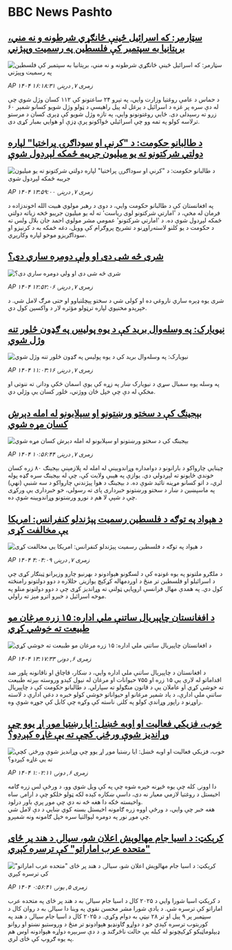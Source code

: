 # BBC News Pashto## [سټارمر: که اسرائیل ځینې ځانګړي شرطونه و نه مني، برېتانیا به سپتمبر کې فلسطین په رسمیت وپېژني](https://www.bbc.com/pashto/articles/cy4dgpv3l75o?at_medium=RSS&at_campaign=rss?at_campaign=githubrss)![سټارمر: که اسرائیل ځینې ځانګړي شرطونه و نه مني، برېتانیا به سپتمبر کې فلسطین په رسمیت وپېژني](https://ichef.bbci.co.uk/ace/ws/240/cpsprodpb/9b58/live/08549e10-6ce1-11f0-8dbd-f3d32ebd3327.png)_AP ۱۴۰۴ زمری ۷, درېنۍ ۱۶:۱۸:۳۱_د حماس د عامې روغتیا وزارت وايي، په تېرو ۲۴ ساعتونو کې ۱۱۲ کسان وژل شوي چې له دې سره پر غزه د اسرائیل د یرغل له پیل راهیسې د ټولو وژل شویو کسانو شمېر ۶۰ زرو ته رسېدلی دی. 
ځايي روغتونونو وايي، په تازه وژل شویو کې ډېری کسان د مرستو ترلاسه کولو په تمه وو چې اسرائیلي ځواکونو پرې ډزې او هوايي بمبار کړی دی.## [د طالبانو حکومت: د "کرنې او سوداګرۍ پراختیا" لپاره دولتي شرکتونو ته یو میلیون جریبه ځمکه لېږدول شوې](https://www.bbc.com/pashto/articles/c39dnlmxz2ko?at_medium=RSS&at_campaign=rss?at_campaign=githubrss)![د طالبانو حکومت: د "کرنې او سوداګرۍ پراختیا" لپاره دولتي شرکتونو ته یو میلیون جریبه ځمکه لېږدول شوې](https://ichef.bbci.co.uk/ace/ws/240/cpsprodpb/3132/live/1c7e44a0-6c86-11f0-85cd-0f57f4dbb3ff.jpg)_AP ۱۴۰۴ زمری ۷, درېنۍ ۱۳:۵۹:۰۰_په افغانستان کې د طالبانو حکومت وايي، د دوی د رهبر مولوي هبیت الله اخوندزاده د فرمان له مخې، د 'امارتي شرکتونو لوی ریاست' ته له یو میلیون جریبو څخه زیاته دولتي ځمکه لېږدول شوې ده.
د 'امارتي شرکتونو' عمومي مشر مولوي احمد جان بلال ولس ته د حکومت د یو کلنو لاسته‌راوړنو د تشریح پروګرام کې وویل، دغه ځمکه به د کرنیزو او سوداګریزو موخو لپاره وکارېږي.## [شری څه شی دی او ولې دومره ساري دی؟](https://www.bbc.com/pashto/articles/cvgp0dg3vn0o?at_medium=RSS&at_campaign=rss?at_campaign=githubrss)![شری څه شی دی او ولې دومره ساري دی؟](https://ichef.bbci.co.uk/ace/ws/240/cpsprodpb/a982/live/7c77ab40-6c7b-11f0-af20-030418be2ca5.jpg)_AP ۱۴۰۴ زمری ۷, درېنۍ ۱۲:۵۲:۰۶_شری یوه ډېره ساري ناروغي ده او کولی شي د سختو پېچلتیاوو او حتی مرګ لامل شي. د خپرېدو مخنیوي لپاره ترټولو مؤثره لار د واکسین کول دي.## [نیویارک: په وسله‌وال برید کې د یوه پولیس په ګډون څلور تنه وژل شوي](https://www.bbc.com/pashto/articles/cy98493989ro?at_medium=RSS&at_campaign=rss?at_campaign=githubrss)![نیویارک: په وسله‌وال برید کې د یوه پولیس په ګډون څلور تنه وژل شوي](https://ichef.bbci.co.uk/ace/ws/240/cpsprodpb/5958/live/daaeb880-6c5c-11f0-8dbd-f3d32ebd3327.jpg)_AP ۱۴۰۴ زمری ۷, درېنۍ ۱۱:۰۳:۱۶_په وسله یوه سمبال سړي د نیویارک ښار په زړه کې یوې اسمان څکې ودانۍ ته ننوتی او مخکې له دې چې خپل ځان ووژني، څلور کسان یې وژلي دي.## [بېجينګ کې د سختو ورښتونو او سېلابونو له امله دېرش کسان مړه شوي](https://www.bbc.com/pashto/articles/cqler3dq4d7o?at_medium=RSS&at_campaign=rss?at_campaign=githubrss)![بېجينګ کې د سختو ورښتونو او سېلابونو له امله دېرش کسان مړه شوي](https://ichef.bbci.co.uk/ace/ws/240/cpsprodpb/10cf/live/e684dd60-6c61-11f0-8dbd-f3d32ebd3327.png)_AP ۱۴۰۴ زمری ۷, درېنۍ ۱۰:۵۶:۴۴_چینايي چارواکو د بارانونو د دوامداره وړاندوېینې له امله له پلازمېنې بېجينګ ۸۰ زره کسان خوندي ځایونو ته لېږدولي دي. یوازې  په هېبې ولایت کې، چې له بېجينګ سره ګډه پوله لري، د اتو کسانو مړینه تائيد شوې ده.
د بېجينګ د هوا پېژندنې چارواکو د سه شنبې (نهې) په ماسپښین د ښار د سختو ورښتونو خبرداری پای ته رسولی، خو خبرداری یې ورکړی چې د شپې لا هم د نورو ورښتونو وړاندوېینه شوې ده.## [د هېواد په توګه د فلسطين رسميت پېژندلو کنفرانس: امریکا يې مخالفت کړی](https://www.bbc.com/pashto/articles/cn0re708zn5o?at_medium=RSS&at_campaign=rss?at_campaign=githubrss)![د هېواد په توګه د فلسطين رسميت پېژندلو کنفرانس: امریکا يې مخالفت کړی](https://ichef.bbci.co.uk/ace/ws/240/cpsprodpb/5823/live/a54f8f10-6c30-11f0-af20-030418be2ca5.jpg)_AP ۱۴۰۴ زمری ۷, درېنۍ ۴:۰۴:۰۹_د ملګرو ملتونو په يوه غونډه کې د لسګونو هېوادونو د بهرنيو چارو وزيرانو ټينګار کړی چې د اسرائيلو او فلسطین تر منځ د اوږدمهاله کړکېچ يوازينۍ حللاره د دوو دولتونو رامنځته کول دي. په همدې مهال فرانسې اروپايي ټولنې ته وړانديز کړی چې د دوو دولتونو منلو په موخه اسرائيل د خبرو اترو مېز ته راولي.## [د افغانستان چاپېریال ساتنې ملي اداره: ۱۵ زره مرغان مو طبیعت ته خوشي کړي](https://www.bbc.com/pashto/articles/c07pnv7z1z0o?at_medium=RSS&at_campaign=rss?at_campaign=githubrss)![د افغانستان چاپېریال ساتنې ملي اداره: ۱۵ زره مرغان مو طبیعت ته خوشي کړي](https://ichef.bbci.co.uk/ace/ws/240/cpsprodpb/5c49/live/402f91b0-6bb4-11f0-8dbd-f3d32ebd3327.jpg)_AP ۱۴۰۴ زمری ۶, دونۍ ۱۳:۱۷:۳۳_د افغانستان د چاپېریال ساتنې ملي اداره وايي، د ښکار، قاچاق او ناقانونه پلور ضد اقداماتو له لارې یې ۱۵ زره او ۷۵۵ حیوانات او مرغان له نیول کېدو وروسته بېرته طبیعت ته خوشي کړي او عاملان یې د قانون منګولو ته سپارلي.
د طالبانو حکومت کې د چاپېریال ساتنې ملي ادارې، د یاد شمېر مرغانو او حیواناتو خوشي کولو خبره د دغې ادارې د لاسته راوړنو د راپور وړاندې کولو په کلنۍ ناسته کې وکړه چې کابل کې جوړه شوې وه.## [خوب، فزیکي فعالیت او اوبه څښل: ایا رښتیا موږ اړ یوو چې وړانديز شوې ورځنۍ کچې ته یې غاړه کېږدو؟](https://www.bbc.com/pashto/articles/c201707g08vo?at_medium=RSS&at_campaign=rss?at_campaign=githubrss)![خوب، فزیکي فعالیت او اوبه څښل: ایا رښتیا موږ اړ یوو چې وړانديز شوې ورځنۍ کچې ته یې غاړه کېږدو؟](https://ichef.bbci.co.uk/ace/ws/240/cpsprodpb/311d/live/aaf25970-6af0-11f0-aab0-6dfa4f4c8e30.png)_AP ۱۴۰۴ زمری ۶, دونۍ ۱:۰۲:۱۱_دا اوونۍ کله چې یوه څېړنه خپره شوه چې په کې ویل شوي وو، د ورځې لس زره ګامه اخیستل د روغتیا لازمي معیار نه دی، داسې ښکاره کېده لکه ټولو خلکو چې د ارامۍ ساه واخیسته ځکه دا هغه څه نه دي چې موږ پرې باور درلود.  
هغه خبر چې وايي، د ورځې اووه زره ګامونه اخیستل بسنه کوي ښايي د دې لامل شي چې موږ نور په دومره لېوالتیا سره خپل ګامونه ونه شمېرو.## [کرېکټ: د اسيا جام مهالوېش اعلان شو، سيالۍ د هند پر ځای "متحده عرب اماراتو" کې ترسره کېږي](https://www.bbc.com/pashto/articles/c2074z9yzvqo?at_medium=RSS&at_campaign=rss?at_campaign=githubrss)![کرېکټ: د اسيا جام مهالوېش اعلان شو، سيالۍ د هند پر ځای "متحده عرب اماراتو" کې ترسره کېږي](https://ichef.bbci.co.uk/ace/ws/240/cpsprodpb/e791/live/5b2d7b20-6a84-11f0-af20-030418be2ca5.jpg)_AP ۱۴۰۴ زمری ۵, يونۍ ۰:۵۶:۴۱_د کرېکټ اسيا شورا وايي د ۲۰۲۵ کال د اسيا جام سيالۍ به د هند پر ځای په متحده عرب اماراتو کې ترسره شي. د يادې شورا مشر محسن نقوي په وينا دا سيالۍ به د روان کال د سپټمبر پر ۹ پيل او تر ۲۸ نېټې به دوام وکړي. د ۲۰۲۵ کال د اسيا جام سیالۍ د هند په کوربتوب ترسره کېدي خو د دواړو ګاونډيو هېوادونو تر منځ د وروستيو نښتو او روانو ډيپلوماټیکو کړکېچونو له کبله يې حالت ناڅرګند و. د دې سربېره دواړه هېوادونه اوس هم په یوه ګروپ کې ځای لري.
